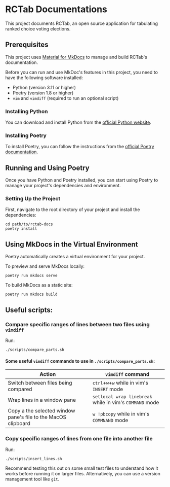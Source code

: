 # RCTab Documentations

This project documents RCTab, an open source application for tabulating ranked choice voting elections.

## Prerequisites

This project uses [Material for MkDocs](https://squidfunk.github.io/mkdocs-material/) to manage and build RCTab's
documentation.

Before you can run and use MkDoc's features in this project, you need to have the following software installed:

- Python (version 3.11 or higher)
- Poetry (version 1.8 or higher)
- `vim` and `vimdiff` (required to run an optional script)

### Installing Python

You can download and install Python from the [official Python website](https://www.python.org/downloads/).

### Installing Poetry

To install Poetry, you can follow the instructions from the
[official Poetry documentation](https://python-poetry.org/docs/#installation).

## Running and Using Poetry

Once you have Python and Poetry installed, you can start using Poetry to manage your project's dependencies and
environment.

### Setting Up the Project

First, navigate to the root directory of your project and install the dependencies:
```shell
cd path/to/rctab-docs
poetry install
```

## Using MkDocs in the Virtual Environment

Poetry automatically creates a virtual environment for your project.

To preview and serve MkDocs locally:
```shell
poetry run mkdocs serve
```

To build MkDocs as a static site:
```shell
poetry run mkdocs build
```

## Useful scripts:

### Compare specific ranges of lines between two files using `vimdiff`

Run:
```shell
./scripts/compare_parts.sh
```
#### Some useful `vimdiff` commands to use in `./scripts/compare_parts.sh`:

| Action                                                        | `vimdiff` command                                       |
|---------------------------------------------------------------|---------------------------------------------------------|
| Switch between files being compared                           | `ctrl`+`w`+`w` while in vim's `INSERT` mode             |
| Wrap lines in a window pane                                   | `setlocal wrap linebreak` while in vim's `COMMAND` mode |
| Copy a the selected window pane's file to the MacOS clipboard | `w !pbcopy` while in vim's `COMMNAND` mode              |

### Copy specific ranges of lines from one file into another file

Run:
```shell
./scripts/insert_lines.sh
```

Recommend testing this out on some small test files to understand how it works before running it on larger files. Alternatively, you can use a version management  tool like `git`.